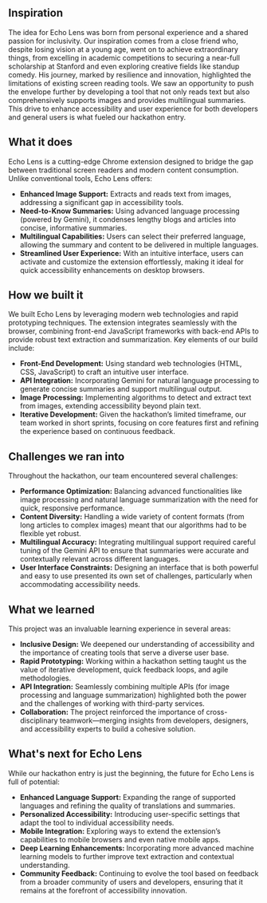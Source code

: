 ## Inspiration
The idea for Echo Lens was born from personal experience and a shared passion for inclusivity. Our inspiration comes from a close friend who, despite losing vision at a young age, went on to achieve extraordinary things, from excelling in academic competitions to securing a near-full scholarship at Stanford and even exploring creative fields like standup comedy. His journey, marked by resilience and innovation, highlighted the limitations of existing screen reading tools. We saw an opportunity to push the envelope further by developing a tool that not only reads text but also comprehensively supports images and provides multilingual summaries. This drive to enhance accessibility and user experience for both developers and general users is what fueled our hackathon entry.


## What it does
Echo Lens is a cutting-edge Chrome extension designed to bridge the gap between traditional screen readers and modern content consumption. Unlike conventional tools, Echo Lens offers:
- **Enhanced Image Support:** Extracts and reads text from images, addressing a significant gap in accessibility tools.
- **Need-to-Know Summaries:** Using advanced language processing (powered by Gemini), it condenses lengthy blogs and articles into concise, informative summaries.
- **Multilingual Capabilities:** Users can select their preferred language, allowing the summary and content to be delivered in multiple languages.
- **Streamlined User Experience:** With an intuitive interface, users can activate and customize the extension effortlessly, making it ideal for quick accessibility enhancements on desktop browsers.


## How we built it
We built Echo Lens by leveraging modern web technologies and rapid prototyping techniques. The extension integrates seamlessly with the browser, combining front-end JavaScript frameworks with back-end APIs to provide robust text extraction and summarization. Key elements of our build include:

- **Front-End Development:** Using standard web technologies (HTML, CSS, JavaScript) to craft an intuitive user interface.
- **API Integration:** Incorporating Gemini for natural language processing to generate concise summaries and support multilingual output.
- **Image Processing:** Implementing algorithms to detect and extract text from images, extending accessibility beyond plain text.
- **Iterative Development:** Given the hackathon’s limited timeframe, our team worked in short sprints, focusing on core features first and refining the experience based on continuous feedback.


## Challenges we ran into
Throughout the hackathon, our team encountered several challenges:

- **Performance Optimization:** Balancing advanced functionalities like image processing and natural language summarization with the need for quick, responsive performance.
- **Content Diversity:** Handling a wide variety of content formats (from long articles to complex images) meant that our algorithms had to be flexible yet robust.
- **Multilingual Accuracy:** Integrating multilingual support required careful tuning of the Gemini API to ensure that summaries were accurate and contextually relevant across different languages.
- **User Interface Constraints:** Designing an interface that is both powerful and easy to use presented its own set of challenges, particularly when accommodating accessibility needs.


## What we learned
This project was an invaluable learning experience in several areas:

- **Inclusive Design:** We deepened our understanding of accessibility and the importance of creating tools that serve a diverse user base.
- **Rapid Prototyping:** Working within a hackathon setting taught us the value of iterative development, quick feedback loops, and agile methodologies.
- **API Integration:** Seamlessly combining multiple APIs (for image processing and language summarization) highlighted both the power and the challenges of working with third-party services.
- **Collaboration:** The project reinforced the importance of cross-disciplinary teamwork—merging insights from developers, designers, and accessibility experts to build a cohesive solution.


## What's next for Echo Lens
While our hackathon entry is just the beginning, the future for Echo Lens is full of potential:

- **Enhanced Language Support:** Expanding the range of supported languages and refining the quality of translations and summaries.
- **Personalized Accessibility:** Introducing user-specific settings that adapt the tool to individual accessibility needs.
- **Mobile Integration:** Exploring ways to extend the extension’s capabilities to mobile browsers and even native mobile apps.
- **Deep Learning Enhancements:** Incorporating more advanced machine learning models to further improve text extraction and contextual understanding.
- **Community Feedback:** Continuing to evolve the tool based on feedback from a broader community of users and developers, ensuring that it remains at the forefront of accessibility innovation.